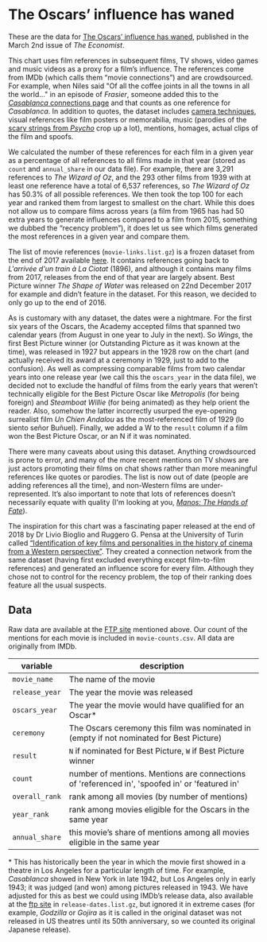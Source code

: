 # The Oscars’ influence has waned

These are the data for [The Oscars’ influence has waned][print story], published in the March 2nd issue of _The Economist_.

This chart uses film references in subsequent films, TV shows, video games and music videos as a proxy for a film’s influence. The references come from IMDb (which calls them “movie connections”) and are crowdsourced. For example, when Niles said "Of all the coffee joints in all the towns in all the world..." in an episode of *Frasier*, someone added this to the [*Casablanca* connections page](https://www.imdb.com/title/tt0034583/movieconnections?ref_=tt_ql_trv_6) and that counts as one reference for *Casablanca*. In addition to quotes, the dataset includes [camera techniques](https://www.youtube.com/watch?v=q9ZWxOBV7oI), visual references like film posters or memorabilia, music (parodies of the [scary strings from *Psycho*](https://www.youtube.com/watch?v=ymt7khg7r8s) crop up a lot), mentions, homages, actual clips of the film and spoofs.

We calculated the number of these references for each film in a given year as a percentage of all references to all films made in that year (stored as `count` and `annual_share` in our data file). For example, there are 3,291 references to *The Wizard of Oz*, and the 293 other films from 1939 with at least one reference have a total of 6,537 references, so *The Wizard of Oz* has 50.3% of all possible references. We then took the top 100 for each year and ranked them from largest to smallest on the chart. While this does not allow us to compare films across years (a film from 1965 has had 50 extra years to generate influences compared to a film from 2015, something we dubbed the “recency problem”), it does let us see which films generated the most references in a given year and compare them.

The list of movie references (`movie-links.list.gz`) is a frozen dataset from the end of 2017 available [here](ftp.fu-berlin.de/pub/misc/movies/database/frozendata/). It contains references going back to *L'arrivée d'un train à La Ciotat* (1896), and although it contains many films from 2017, releases from the end of that year are largely absent. Best Picture winner *The Shape of Water* was released on 22nd December 2017 for example and didn’t feature in the dataset. For this reason, we decided to only go up to the end of 2016.

As is customary with any dataset, the dates were a nightmare. For the first six years of the Oscars, the Academy accepted films that spanned two calendar years (from August in one year to July in the next). So *Wings*, the first Best Picture winner (or Outstanding Picture as it was known at the time), was released in 1927 but appears in the 1928 row on the chart (and actually received its award at a ceremony in 1929, just to add to the confusion). As well as compressing comparable films from two calendar years into one release year (we call this the `oscars_year` in the data file), we decided not to exclude the handful of films from the early years that weren’t technically eligible for the Best Picture Oscar like *Metropolis* (for being foreign) and *Steamboat Willie* (for being animated) as they help orient the reader. Also, somehow the latter incorrectly usurped the eye-opening surrealist film *Un Chien Andalou* as the most-referenced film of 1929 (lo siento señor Buñuel). Finally, we added a W to the `result` column if a film won the Best Picture Oscar, or an N if it was nominated.

There were many caveats about using this dataset. Anything crowdsourced is prone to error, and many of the more recent mentions on TV shows are just actors promoting their films on chat shows rather than more meaningful references like quotes or parodies. The list is now out of date (people are adding references all the time), and non-Western films are under-represented. It’s also important to note that lots of references doesn’t necessarily equate with quality (I'm looking at you, [*Manos: The Hands of Fate*](https://www.imdb.com/title/tt0060666/?ref_=nv_sr_1)).

The inspiration for this chart was a fascinating paper released at the end of 2018 by Dr Livio Bioglio and Ruggero G. Pensa at the University of Turin called [“Identification of key films and personalities in the history of cinema from a Western perspective”](https://appliednetsci.springeropen.com/articles/10.1007/s41109-018-0105-0). They created a connection network from the same dataset (having first excluded everything except film-to-film references) and generated an influence score for every film. Although they chose not to control for the recency problem, the top of their ranking does feature all the usual suspects.

## Data

Raw data are available at the [FTP site](ftp.fu-berlin.de/pub/misc/movies/database/frozendata/) mentioned above. Our count of the mentions for each movie is included in `movie-counts.csv`. All data are originally from IMDb.

| variable       | description                                                                                    |
| -------------- | ---------------------------------------------------------------------------------------------- |
| `movie_name`   | The name of the movie                                                                          |
| `release_year` | The year the movie was released                                                                |
| `oscars_year`  | The year the movie would have qualified for an Oscar\*                                         |
| `ceremony`     | The Oscars ceremony this film was nominated in (empty if not nominated for Best Picture)       |
| `result`       | `N` if nominated for Best Picture, `W` if Best Picture winner                                  |
| `count`        | number of mentions. Mentions are connections of 'referenced in', 'spoofed in' or 'featured in' |
| `overall_rank` | rank among all movies (by number of mentions)                                                  |
| `year_rank`    | rank among movies eligible for the Oscars in the same year                                     |
| `annual_share` | this movie’s share of mentions among all movies eligible in the same year                      |

\* This has historically been the year in which the movie first showed in a theatre in Los Angeles for a particular length of time. For example, *Casablanca* showed in New York in late 1942, but Los Angeles only in early 1943; it was judged (and won) among pictures released in 1943. We have adjusted for this as best we could using IMDb’s release data, also available at the [ftp site][ftpsite] in `release-dates.list.gz`, but ignored it in extreme cases (for example, *Godzilla* or *Gojira* as it is called in the original dataset was not released in US theatres until its 50th anniversary, so we counted its original Japanese release).

[print story]: https://www.economist.com/graphic-detail/2019/03/02/the-oscars-influence-has-waned
[ftpsite]: ftp://ftp.fu-berlin.de/pub/misc/movies/database/frozendata/

